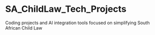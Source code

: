 # SA_ChildLaw_Tech_Projects
Coding projects and AI integration tools focused on simplifying South African Child Law
